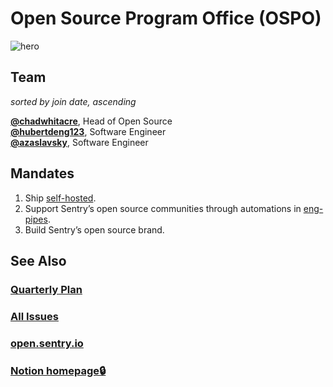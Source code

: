 # Open Source Program Office (OSPO)

![hero](https://user-images.githubusercontent.com/134455/181625952-19ba796b-6fe0-444c-8816-08e4232c3b39.jpg)

## Team

*sorted by join date, ascending*

[**@chadwhitacre**](https://github.com/chadwhitacre), Head of Open Source  
[**@hubertdeng123**](https://github.com/hubertdeng123), Software Engineer  
[**@azaslavsky**](https://github.com/azaslavsky), Software Engineer

## Mandates

1. Ship [self-hosted](https://github.com/getsentry/self-hosted).
2. Support Sentry’s open source communities through automations in [eng-pipes](https://github.com/getsentry/eng-pipes).
3. Build Sentry’s open source brand.

## See Also

### [Quarterly Plan](https://github.com/getsentry/team-ospo/issues/109)

### [All Issues](https://github.com/getsentry/team-ospo/issues) 

### [open.sentry.io](https://open.sentry.io/) 

### [Notion homepage🔒](https://www.notion.so/9d79a7d3f2a84ec986e463e17fe5635d)
